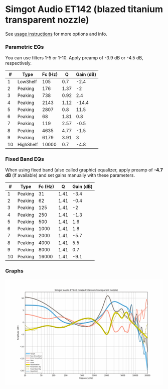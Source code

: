 # Simgot Audio ET142 (blazed titanium transparent nozzle)
See [usage instructions](https://github.com/jaakkopasanen/AutoEq#usage) for more options and info.

### Parametric EQs
You can use filters 1-5 or 1-10. Apply preamp of -3.9 dB or -4.5 dB, respectively.

|   # | Type      |   Fc (Hz) |    Q |   Gain (dB) |
|-----|-----------|-----------|------|-------------|
|   1 | LowShelf  |       105 | 0.7  |        -2.4 |
|   2 | Peaking   |       176 | 1.37 |        -2   |
|   3 | Peaking   |       738 | 0.92 |         2.4 |
|   4 | Peaking   |      2143 | 1.12 |       -14.4 |
|   5 | Peaking   |      2807 | 0.8  |        11.5 |
|   6 | Peaking   |        68 | 1.81 |         0.8 |
|   7 | Peaking   |       119 | 2.57 |        -0.5 |
|   8 | Peaking   |      4635 | 4.77 |        -1.5 |
|   9 | Peaking   |      6179 | 3.91 |         3   |
|  10 | HighShelf |     10000 | 0.7  |        -4.8 |

### Fixed Band EQs
When using fixed band (also called graphic) equalizer, apply preamp of **-4.7 dB** (if available) and set gains manually with these parameters.

|   # | Type    |   Fc (Hz) |    Q |   Gain (dB) |
|-----|---------|-----------|------|-------------|
|   1 | Peaking |        31 | 1.41 |        -3.4 |
|   2 | Peaking |        62 | 1.41 |        -0.4 |
|   3 | Peaking |       125 | 1.41 |        -2   |
|   4 | Peaking |       250 | 1.41 |        -1.3 |
|   5 | Peaking |       500 | 1.41 |         1.6 |
|   6 | Peaking |      1000 | 1.41 |         1.8 |
|   7 | Peaking |      2000 | 1.41 |        -5.7 |
|   8 | Peaking |      4000 | 1.41 |         5.5 |
|   9 | Peaking |      8000 | 1.41 |         0.7 |
|  10 | Peaking |     16000 | 1.41 |        -9.1 |

### Graphs
![](./Simgot%20Audio%20ET142%20(blazed%20titanium%20transparent%20nozzle).png)
